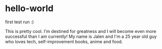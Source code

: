 # hello-world
first test run :)

This is pretty cool. I'm destined for greatness and I will become even more successful than I am currently! My name is Jalen and I'm a 25 year old guy who loves tech, self-improvement books, anime and food. 
